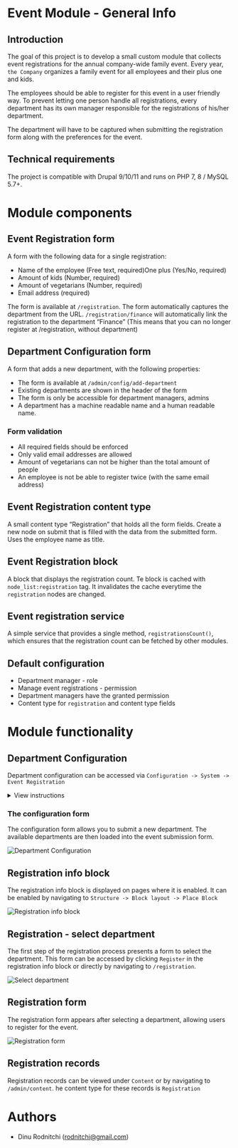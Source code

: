 # Event Module - General Info

## Introduction

The goal of this project is to develop a small custom module that collects event registrations for the annual company-wide family event. Every year, `the Company` organizes a family event for all employees and their plus one and kids.

The employees should be able to register for this event in a user friendly way. To prevent letting one person handle all registrations, every department has its own manager responsible for the registrations of his/her department.

The department will have to be captured when submitting the registration form along with the preferences for the event.

## Technical requirements
The project is compatible with Drupal 9/10/11 and runs on PHP 7, 8 / MySQL 5.7+.


# Module components

## Event Registration form
A form with the following data for a single registration:
* Name of the employee (Free text, required)One plus (Yes/No, required)
* Amount of kids (Number, required)
* Amount of vegetarians (Number, required)
* Email address (required)

The form is available at `/registration`.
The form automatically captures the department from the URL. `/registration/finance` will automatically link the registration to the department “Finance” (This means that you can no longer register at /registration, without department)

## Department Configuration form
A form that adds a new department, with the following properties:
* The form is available at `/admin/config/add-department`
* Existing departments are shown in the header of the form
* The form is only be accessible for department managers, admins
* A department has a machine readable name and a human readable name.

### Form validation
* All required fields should be enforced
* Only valid email addresses are allowed
* Amount of vegetarians can not be higher than the total amount of people
* An employee is not be able to register twice (with the same email address)

## Event Registration content type
A small content type “Registration” that holds all the form fields. Create a new node on submit that is filled with the data from the submitted form. Uses the employee name as title.

## Event Registration block
A block that displays the registration count. Te block is cached with `node_list:registration` tag. It invalidates the cache everytime the `registration` nodes are changed.

## Event registration service
A simple service that provides a single method, `registrationsCount()`, which ensures that the registration count can be fetched by other modules.

## Default configuration
* Department manager - role
* Manage event registrations - permission
* Department managers have the granted permission
* Content type for `registration` and content type fields

# Module functionality
## Department Configuration
Department configuration can be accessed via `Configuration -> System -> Event Registration`

<details>
  <summary>View instructions</summary>
  <div>
    <img src="./instructions/configuration-menu.png" alt="Menu location for the department configuration form" title="Menu location for the department configuration form">
  </div>
</details>

### The configuration form
 The configuration form allows you to submit a new department. The available departments are then loaded into the event submission form.

![Department Configuration](./instructions/configuration-form.png "Department Configuration")

## Registration info block
The registration info block is displayed on pages where it is enabled. It can be enabled by navigating to `Structure -> Block layout -> Place Block`

![Registration info block](./instructions/registration-block.png "Registration info block")

## Registration - select department
The first step of the registration process presents a form to select the department. This form can be accessed by clicking `Register` in the registration info block or directly by navigating to `/registration`.

![Select department](./instructions/registration-select.png "Select department")

## Registration form
The registration form appears after selecting a department, allowing users to register for the event.

![Registration form](./instructions/registration-form.png "Registration form")


## Registration records
Registration records can be viewed under `Content` or by navigating to `/admin/content`. he content type for these records is `Registration`


# Authors
 * Dinu Rodnitchi (rodnitchi@gmail.com)
